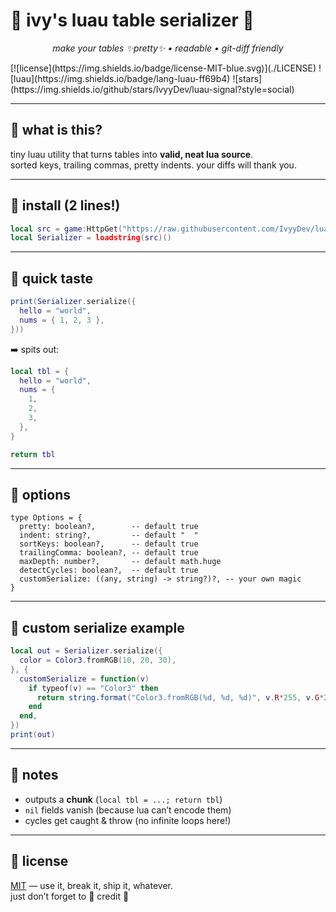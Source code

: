 # 🌿 ivy's luau table serializer 🌿

<p align="center">
  <em>make your tables ✨pretty✨ • readable • git-diff friendly</em>
</p>
[![license](https://img.shields.io/badge/license-MIT-blue.svg)](./LICENSE)
![luau](https://img.shields.io/badge/lang-luau-ff69b4)
![stars](https://img.shields.io/github/stars/IvyyDev/luau-signal?style=social)

---

## 🌸 what is this?
tiny luau utility that turns tables into **valid, neat lua source**.  
sorted keys, trailing commas, pretty indents. your diffs will thank you.

---

## 🌱 install (2 lines!)
```lua
local src = game:HttpGet("https://raw.githubusercontent.com/IvyyDev/luau-serializer/main/Serializer.luau")
local Serializer = loadstring(src)()
```

---

## 🍃 quick taste
```lua
print(Serializer.serialize({
  hello = "world",
  nums = { 1, 2, 3 },
}))
```

➡️ spits out:

```lua
local tbl = {
  hello = "world",
  nums = {
    1,
    2,
    3,
  },
}

return tbl
```

---

## 🌼 options
```luau
type Options = {
  pretty: boolean?,        -- default true
  indent: string?,         -- default "  "
  sortKeys: boolean?,      -- default true
  trailingComma: boolean?, -- default true
  maxDepth: number?,       -- default math.huge
  detectCycles: boolean?,  -- default true
  customSerialize: ((any, string) -> string?)?, -- your own magic
}
```

---

## 🌷 custom serialize example
```lua
local out = Serializer.serialize({
  color = Color3.fromRGB(10, 20, 30),
}, {
  customSerialize = function(v)
    if typeof(v) == "Color3" then
      return string.format("Color3.fromRGB(%d, %d, %d)", v.R*255, v.G*255, v.B*255)
    end
  end,
})
print(out)
```

---

## 🌻 notes
- outputs a **chunk** (`local tbl = ...; return tbl`)  
- `nil` fields vanish (because lua can’t encode them)  
- cycles get caught & throw (no infinite loops here!)  

---

## 🪻 license
[MIT](./LICENSE) — use it, break it, ship it, whatever.  
just don’t forget to 🌸 credit 🌸
